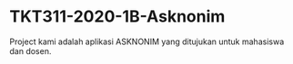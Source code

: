 # TKT311-2020-1B-Asknonim
Project kami adalah aplikasi ASKNONIM yang ditujukan untuk mahasiswa dan dosen.
